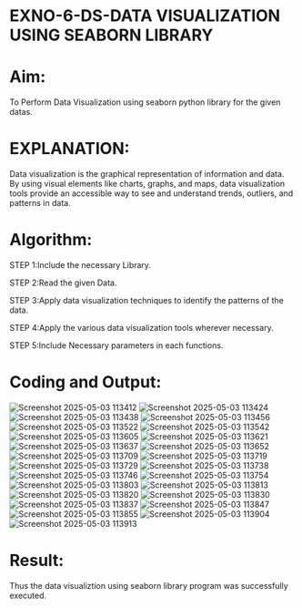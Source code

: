 # EXNO-6-DS-DATA VISUALIZATION USING SEABORN LIBRARY

# Aim:
  To Perform Data Visualization using seaborn python library for the given datas.

# EXPLANATION:
Data visualization is the graphical representation of information and data. By using visual elements like charts, graphs, and maps, data visualization tools provide an accessible way to see and understand trends, outliers, and patterns in data.

# Algorithm:
STEP 1:Include the necessary Library.

STEP 2:Read the given Data.

STEP 3:Apply data visualization techniques to identify the patterns of the data.

STEP 4:Apply the various data visualization tools wherever necessary.

STEP 5:Include Necessary parameters in each functions.

# Coding and Output:
![Screenshot 2025-05-03 113412](https://github.com/user-attachments/assets/cf19fd9b-69f5-454d-9650-bbef96637200)
![Screenshot 2025-05-03 113424](https://github.com/user-attachments/assets/4a9d6a4c-0174-4f18-a16f-f17954aa269e)
![Screenshot 2025-05-03 113438](https://github.com/user-attachments/assets/9a4eeb11-8cba-40e4-b52e-279cc3177a22)
![Screenshot 2025-05-03 113456](https://github.com/user-attachments/assets/62a6f8ca-27ca-41bc-9233-6f0573ec02f1)
![Screenshot 2025-05-03 113522](https://github.com/user-attachments/assets/2625b436-110e-416a-bada-d79d6814d040)
![Screenshot 2025-05-03 113542](https://github.com/user-attachments/assets/33d5022d-b38e-41e2-b164-149cfa1da90d)
![Screenshot 2025-05-03 113605](https://github.com/user-attachments/assets/4d44b8c0-3ff5-4d05-b1a6-694a44cf8f10)
![Screenshot 2025-05-03 113621](https://github.com/user-attachments/assets/f7da2ae2-d5d6-4e01-95d9-4151a3736353)
![Screenshot 2025-05-03 113637](https://github.com/user-attachments/assets/221bd176-5b17-41d1-8269-e66438af2d21)
![Screenshot 2025-05-03 113652](https://github.com/user-attachments/assets/25336e97-3c2c-4b43-a00e-e10546edb910)
![Screenshot 2025-05-03 113709](https://github.com/user-attachments/assets/14944f10-de87-48a9-b30e-95ceb13d743c)
![Screenshot 2025-05-03 113719](https://github.com/user-attachments/assets/c73d9cd5-3394-4047-aa9d-ce3de6d16475)
![Screenshot 2025-05-03 113729](https://github.com/user-attachments/assets/6e4b984a-86f3-4d44-9f2f-7a5efeaf5c75)
![Screenshot 2025-05-03 113738](https://github.com/user-attachments/assets/ec8fa27b-564c-44bf-8bb4-57b60d57df8d)
![Screenshot 2025-05-03 113746](https://github.com/user-attachments/assets/076ca6ae-cc01-4b16-91f7-5b0960c95e6a)
![Screenshot 2025-05-03 113754](https://github.com/user-attachments/assets/3f67ce8b-3c73-47cf-8e76-4192ab9a951e)
![Screenshot 2025-05-03 113803](https://github.com/user-attachments/assets/97f6efc9-d71a-4e91-b740-e90ee6e705a6)
![Screenshot 2025-05-03 113813](https://github.com/user-attachments/assets/599d46e3-f4c4-4d59-8fdc-9616c9ad0837)
![Screenshot 2025-05-03 113820](https://github.com/user-attachments/assets/f6b77e28-64c5-4d71-a9e9-611764bb1c15)
![Screenshot 2025-05-03 113830](https://github.com/user-attachments/assets/31b5055f-527c-4edf-a54e-3dfa6b7dac69)
![Screenshot 2025-05-03 113837](https://github.com/user-attachments/assets/7f93e237-84b0-4b02-be10-ce3436207a7b)
![Screenshot 2025-05-03 113847](https://github.com/user-attachments/assets/bb9349a3-d8b3-48e6-a101-a9b40ca80815)
![Screenshot 2025-05-03 113855](https://github.com/user-attachments/assets/185901f6-26e4-438d-9a46-44745eb3b037)
![Screenshot 2025-05-03 113904](https://github.com/user-attachments/assets/58be505c-34ca-41df-aa3c-27310ab57a3a)
![Screenshot 2025-05-03 113913](https://github.com/user-attachments/assets/0d6945a9-5abb-4190-bb0b-f1508062fc5e)



# Result:
Thus the data visualiztion using seaborn library program was successfully executed.
